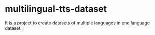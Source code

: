 # multilingual-tts-dataset
It is a project to create datasets of multiple languages in one language dataset.
